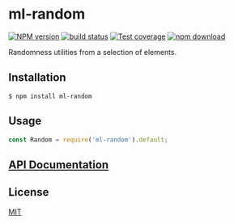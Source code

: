 # ml-random

[![NPM version][npm-image]][npm-url]
[![build status][travis-image]][travis-url]
[![Test coverage][codecov-image]][codecov-url]
[![npm download][download-image]][download-url]

Randomness utilities from a selection of elements.

## Installation

`$ npm install ml-random`

## Usage

```js
const Random = require('ml-random').default;
```

## [API Documentation](https://mljs.github.io/random/)

## License

[MIT](./LICENSE)

[npm-image]: https://img.shields.io/npm/v/ml-random.svg?style=flat-square
[npm-url]: https://www.npmjs.com/package/ml-random
[travis-image]: https://img.shields.io/travis/mljs/random/master.svg?style=flat-square
[travis-url]: https://travis-ci.org/mljs/random
[codecov-image]: https://img.shields.io/codecov/c/github/mljs/random.svg?style=flat-square
[codecov-url]: https://codecov.io/gh/mljs/random
[download-image]: https://img.shields.io/npm/dm/ml-random.svg?style=flat-square
[download-url]: https://www.npmjs.com/package/ml-random
